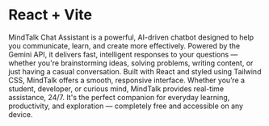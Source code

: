 # React + Vite

MindTalk Chat Assistant is a powerful, AI-driven chatbot designed to help you communicate, learn, and create more effectively. Powered by the Gemini API, it delivers fast, intelligent responses to your questions — whether you're brainstorming ideas, solving problems, writing content, or just having a casual conversation. Built with React and styled using Tailwind CSS, MindTalk offers a smooth, responsive interface. Whether you’re a student, developer, or curious mind, MindTalk provides real-time assistance, 24/7. It's the perfect companion for everyday learning, productivity, and exploration — completely free and accessible on any device.


